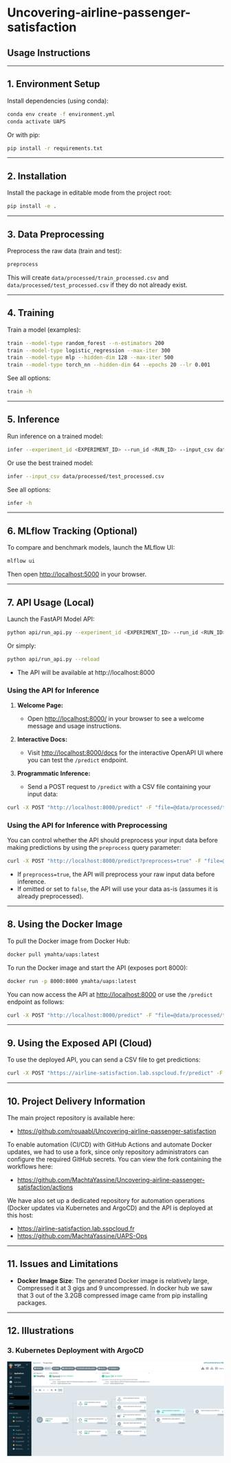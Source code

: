 # Uncovering-airline-passenger-satisfaction

## Usage Instructions

---

## 1. Environment Setup

Install dependencies (using conda):

```bash
conda env create -f environment.yml
conda activate UAPS
```

Or with pip:

```bash
pip install -r requirements.txt
```

---

## 2. Installation

Install the package in editable mode from the project root:

```bash
pip install -e .
```

---

## 3. Data Preprocessing

Preprocess the raw data (train and test):

```bash
preprocess
```

This will create `data/processed/train_processed.csv` and `data/processed/test_processed.csv` if they do not already exist.

---

## 4. Training

Train a model (examples):

```bash
train --model-type random_forest --n-estimators 200
train --model-type logistic_regression --max-iter 300
train --model-type mlp --hidden-dim 128 --max-iter 500
train --model-type torch_nn --hidden-dim 64 --epochs 20 --lr 0.001
```

See all options:
```bash
train -h
```

---

## 5. Inference

Run inference on a trained model:

```bash
infer --experiment_id <EXPERIMENT_ID> --run_id <RUN_ID> --input_csv data/processed/test_processed.csv
```
Or use the best trained model:

```bash
infer --input_csv data/processed/test_processed.csv
```

See all options:
```bash
infer -h
```

---

## 6. MLflow Tracking (Optional)

To compare and benchmark models, launch the MLflow UI:

```bash
mlflow ui
```

Then open [http://localhost:5000](http://localhost:5000) in your browser.


---

## 7. API Usage (Local)

Launch the FastAPI Model API:

```bash
python api/run_api.py --experiment_id <EXPERIMENT_ID> --run_id <RUN_ID> --reload
```
Or simply:

```bash
python api/run_api.py --reload
```

- The API will be available at http://localhost:8000

### Using the API for Inference

1. **Welcome Page:**
   - Open [http://localhost:8000/](http://localhost:8000/) in your browser to see a welcome message and usage instructions.

2. **Interactive Docs:**
   - Visit [http://localhost:8000/docs](http://localhost:8000/docs) for the interactive OpenAPI UI where you can test the `/predict` endpoint.

3. **Programmatic Inference:**
   - Send a POST request to `/predict` with a CSV file containing your input data:

```bash
curl -X POST "http://localhost:8000/predict" -F "file=@data/processed/test_processed.csv"
```

### Using the API for Inference with Preprocessing

You can control whether the API should preprocess your input data before making predictions by using the `preprocess` query parameter:

```bash
curl -X POST "http://localhost:8000/predict?preprocess=true" -F "file=@data/raw/test.csv"
```

- If `preprocess=true`, the API will preprocess your raw input data before inference.
- If omitted or set to `false`, the API will use your data as-is (assumes it is already preprocessed).

---

## 8. Using the Docker Image

To pull the Docker image from Docker Hub:

```bash
docker pull ymahta/uaps:latest
```

To run the Docker image and start the API (exposes port 8000):

```bash
docker run -p 8000:8000 ymahta/uaps:latest
```

You can now access the API at [http://localhost:8000](http://localhost:8000) or use the `/predict` endpoint as follows:

```bash
curl -X POST "http://localhost:8000/predict" -F "file=@data/processed/test_processed.csv"
```


---

## 9. Using the Exposed API (Cloud)

To use the deployed API, you can send a CSV file to get predictions:

```bash
curl -X POST "https://airline-satisfaction.lab.sspcloud.fr/predict" -F "file=@data/processed/test_processed.csv"
```

---

## 10. Project Delivery Information

The main project repository is available here:
- https://github.com/rouaabl/Uncovering-airline-passenger-satisfaction

To enable automation (CI/CD) with GitHub Actions and automate Docker updates, we had to use a fork, since only repository administrators can configure the required GitHub secrets. You can view the fork containing the workflows here:
- https://github.com/MachtaYassine/Uncovering-airline-passenger-satisfaction/actions

We have also set up a dedicated repository for automation operations (Docker updates via Kubernetes and ArgoCD) and the API is deployed at this host:
- https://airline-satisfaction.lab.sspcloud.fr
- https://github.com/MachtaYassine/UAPS-Ops

---

## 11. Issues and Limitations

- **Docker Image Size**: The generated Docker image is relatively large, Compressed it at 3 gigs and 9 uncompressed. In docker hub we saw that 3 out of the 3.2GB compressed image came from pip installing packages.


---

## 12. Illustrations


### 3. Kubernetes Deployment with ArgoCD
![ArgoCD Kubernetes Setup](readme_assets/argocd.png)